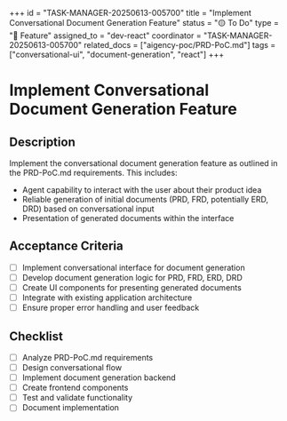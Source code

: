 +++
id = "TASK-MANAGER-20250613-005700"
title = "Implement Conversational Document Generation Feature"
status = "🟡 To Do"
type = "🌟 Feature"
assigned_to = "dev-react"
coordinator = "TASK-MANAGER-20250613-005700"
related_docs = ["aigency-poc/PRD-PoC.md"]
tags = ["conversational-ui", "document-generation", "react"]
+++

# Implement Conversational Document Generation Feature

## Description
Implement the conversational document generation feature as outlined in the PRD-PoC.md requirements. This includes:

- Agent capability to interact with the user about their product idea
- Reliable generation of initial documents (PRD, FRD, potentially ERD, DRD) based on conversational input
- Presentation of generated documents within the interface

## Acceptance Criteria
- [ ] Implement conversational interface for document generation
- [ ] Develop document generation logic for PRD, FRD, ERD, DRD
- [ ] Create UI components for presenting generated documents
- [ ] Integrate with existing application architecture
- [ ] Ensure proper error handling and user feedback

## Checklist
- [ ] Analyze PRD-PoC.md requirements
- [ ] Design conversational flow
- [ ] Implement document generation backend
- [ ] Create frontend components
- [ ] Test and validate functionality
- [ ] Document implementation